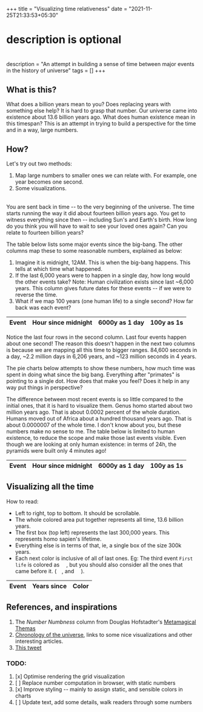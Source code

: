 +++
title = "Visualizing time relativeness"
date = "2021-11-25T21:33:53+05:30"

#
# description is optional
#
description = "An attempt in building a sense of time between major events in the history of universe"
tags = []
+++

<style>
 svg text {
     font-weight: 200;
     font-size: 12px;
 }

 svg polyline{
     opacity: .3;
     stroke: black;
     stroke-width: 1px;
     fill: none;
 }
 
 .grid-canvas-wrapper {
     width: 95vw;
     position: relative;
     left: 55%;
     right: 50%;
     margin-left: -50vw;
     margin-right: -50vw;
 }

span.text-inline-colors {
  display: inline-block;
  width: 14px;
  height: 14px;
  margin-bottom: -2px;
}
</style>
<!-- Load d3.js -->
<script src="/js/d3.v6.min.js"></script>
<script src="/js/moment-2.29.1.min.js"></script>
<script src="/js/fabric.min.js"></script>

## What is this?
What does a billion years mean to you? Does replacing years with something else help? It is hard to grasp that number. Our universe came into existence about 13.6 billion years ago. What does human existence mean in this timespan? This is an attempt in trying to build a perspective for the time and in a way, large numbers.

## How?
Let's try out two methods:
1. Map large numbers to smaller ones we can relate with. For example, one year becomes one second.
2. Some visualizations.

<p style="margin-bottom: 32px;"></p>

You are sent back in time -- to the very beginning of the universe. The time starts running the way it did about fourteen billion years ago. You get to witness everything since then -- including Sun's and Earth's birth. How long do you think you will have to wait to see your loved ones again? Can you relate to fourteen billion years?

The table below lists some major events since the big-bang. The other columns map these to some reasonable numbers, explained as below:

1. Imagine it is midnight, 12AM. This is when the big-bang happens. This tells at which time what happened.
2. If the last 6,000 years were to happen in a single day, how long would the other events take? Note: Human civilization exists since last ~6,000 years. This column gives future dates for these events -- if we were to reverse the time.
3. What if we map 100 years (one human life) to a single second? How far back was each event?


<!-- Create a div where the graph will take place -->
<div id="universe_timeline" class="timeline">
    <div id="universe_timeline_table" class="timeline_table">
        <table class="table table-bordered">
            <thead>
                <tr>
                    <th>Event</th>
                    <th>Hour since midnight</th>
                    <th>6000y as 1 day</th>
                    <th>100y as 1s</th>
                </tr>
            </thead>
            <tbody id="universe_timeline_tbody"></tbody>
        </table>
    </div>
    <p>
    Notice the last four rows in the second column. Last four events happen about one second! The reason this doesn't happen in the next two columns is because we are mapping all this time to bigger ranges. 84,600 seconds in a day, ~2.2 million days in 6,206 years, and ~123 million seconds in 4 years.
    </p>
    <p>
        The pie charts below attempts to show these numbers, how much time was spent in doing what since the big bang. Everything after "primates" is pointing to a single dot. How does that make you feel? Does it help in any way put things in perspective?
    </p>
    <div id="universe_timeline_donut" class="timeline_donut"></div>
</div>

The difference between most recent events is so little compared to the initial ones, that it is hard to visualize them. Genus homo started about two million years ago. That is about 0.0002 percent of the whole duration. Humans moved out of Africa about a hundred thousand years ago. That is about 0.0000007 of the whole time. I don't know about you, but these numbers make no sense to me. The table below is limited to human existence, to reduce the scope and make those last events visible. Even though we are looking at only human existence: in terms of 24h, the pyramids were built only 4 minutes ago!
<div id="earth_timeline" class="timeline">
    <div id="earth_timeline_table" class="timeline_table">
        <table>
            <thead>
                <tr>
                    <th>Event</th>
                    <th>Hour since midnight</th>
                    <th>6000y as 1 day</th>
                    <th>100y as 1s</th>
                </tr>
            </thead>
            <tbody id="earth_timeline_tbody"></tbody>
        </table>
    </div>
    <div id="earth_timeline_donut" class="timeline_donut"></div>
</div>

## Visualizing all the time
How to read:
- Left to right, top to bottom. It should be scrollable.
- The whole colored area put together represents all time, 13.6 billion years.
- The first box (top left) represents the last 300,000 years. This represents homo sapien's lifetime. 
- Everything else is in terms of that, ie, a single box of the size 300k years. 
- Each next color is inclusive of all of last ones. Eg: The third event `First life` is colored as <span class="text-inline-colors" id="sapiens-timeline-2"></span>, but you should also consider all the ones that came before it.  (<span class="text-inline-colors" id="sapiens-timeline-0"></span>, and <span class="text-inline-colors" id="sapiens-timeline-1"></span>).

<div class='grid-canvas-wrapper' id='grid-vis-wrapper'>
    <canvas id="grid-vis"></canvas>
</div>

<div id="sapiens_timeline" class="timeline">
    <div id="sapiens_timeline_table" class="timeline_table">
        <table>
            <thead>
                <tr>
                    <th>Event</th>
                    <th>Years since</th>
                    <th>Color</th>
                </tr>
            </thead>
            <tbody id="sapiens_timeline_tbody"></tbody>
        </table>
    </div>
</div>

## References, and inspirations
1. The _Number Numbness_ column from Douglas Hofstadter's [Metamagical Themas](https://en.wikipedia.org/wiki/Metamagical_Themas)
2. [Chronology of the universe](https://en.wikipedia.org/wiki/Chronology_of_the_universe), links to some nice visualizations and other interesting articles.
3. [This tweet](https://twitter.com/Rainmaker1973/status/1352587177310486534)

### TODO:
1. [x] Optimise rendering the grid visualization
2. [ ] Replace number computation in browser, with static numbers
3. [x] Improve styling -- mainly to assign static, and sensible colors in charts
4. [ ] Update text, add some details, walk readers through some numbers

<script src="/js/scale_blog/scale.js" type="text/javascript"></script>
<script type="text/javascript">

document.getElementById('sapiens-timeline-2').style.backgroundColor = sapiensTimeline[sapiensTimeline.length-3].color;

document.getElementById('sapiens-timeline-0').style.backgroundColor = sapiensTimeline[sapiensTimeline.length-1].color;

document.getElementById('sapiens-timeline-1').style.backgroundColor = '#FFF';

 drawPieForTimeline(
     d3,
     universeTimeline,
     'universe_timeline_donut',
     {
         height: pie_height,
         width: pie_width,
         margin: pie_margin,
         viewbox: '0 0 600 400',
         translate: 'translate(300,280)'
     }
 );
 drawPieForTimeline(
     d3,
     earthTimeline,
     'earth_timeline_donut',
     {
         height: pie_height,
         width: pie_width,
         margin: pie_margin,
         viewbox: '0 0 700 340',
         translate: 'translate(350,200)'
     }
 );

updateTables(universeTimeline, document.getElementById('universe_timeline_tbody'));
updateTables(earthTimeline, document.getElementById('earth_timeline_tbody'));

updateGridVisualisationTable(sapiensTimeline.reverse(), document.getElementById('sapiens_timeline_tbody'));
drawGridVisualisation('grid-vis', sapiensTimeline.reverse().map(t => ({...t})), 300000);
</script>

